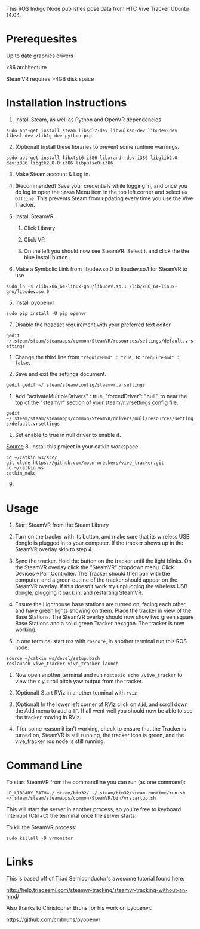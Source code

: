 This ROS Indigo Node publishes pose data from HTC Vive Tracker Ubuntu 14.04.


# Prerequesites

Up to date graphics drivers

x86 architecture

SteamVR requires >4GB disk space

# Installation Instructions
1. Install Steam, as well as Python and OpenVR dependencies

`sudo apt-get install steam libsdl2-dev libvulkan-dev libudev-dev libssl-dev zlib1g-dev python-pip`

  2. (Optional) Install these libraries to prevent some runtime warnings.
   
`sudo apt-get install libxtst6:i386 libxrandr-dev:i386 libglib2.0-dev:i386 libgtk2.0-0:i386 libpulse0:i386`
   
   3. Make Steam account & Log in.
   
   4. (Recommended) Save your credentials while logging in, and once you do log in open the `Steam` Menu item in the top left corner and select `Go Offline`. This prevents Steam from updating every time you use the Vive Tracker.

2. Install SteamVR 

   1. Click Library

   1. Click VR

   1. On the left you should now see SteamVR. Select it and click the the blue Install button.

1. Make a Symbolic Link from libudev.so.0 to libudev.so.1 for SteamVR to use

`sudo ln -s /lib/x86_64-linux-gnu/libudev.so.1 /lib/x86_64-linux-gnu/libudev.so.0`

5. Install pyopenvr

`sudo pip install -U pip openvr`

7. Disable the headset requirement with your preferred text editor

`gedit ~/.steam/steam/steamapps/common/SteamVR/resources/settings/default.vrsettings`

   1. Change the third line from `"requireHmd" : true,` to `"requireHmd" : false,`

   1. Save and exit the settings document.

`gedit gedit ~/.steam/steam/config/steamvr.vrsettings`

   1. Add "activateMultipleDrivers" : true, "forcedDriver": "null", to near the top of the "steamvr" section of your steamvr.vrsettings config file.

`gedit ~/.steam/steam/steamapps/common/SteamVR/drivers/null/resources/settings/default.vrsettings`

   1. Set enable to true in null driver to enable it.

  [Source](https://www.reddit.com/r/Vive/comments/6uo053/how_to_use_steamvr_tracked_devices_without_a_hmd/) 
8. Install this project in your catkin workspace.

```
cd ~/catkin_ws/src/
git clone https://github.com/moon-wreckers/vive_tracker.git
cd ~/catkin_ws
catkin_make
```

9. 

# Usage
1. Start SteamVR from the Steam Library

2. Turn on the tracker with its button, and make sure that its wireless USB dongle is plugged in to your computer. If the tracker shows up in the SteamVR overlay skip to step 4.

3. Sync the tracker. Hold the button on the tracker until the light blinks. On the SteamVR overlay click the "SteamVR" dropdown menu. Click Devices->Pair Controller. The Tracker should then pair with the computer, and a green outline of the tracker should appear on the SteamVR overlay. If this doesn't work try unplugging the wireless USB dongle, plugging it back in, and restarting SteamVR. 

4. Ensure the Lighthouse base stations are turned on, facing each other, and have green lights showing on them. Place the tracker in view of the Base Stations. The SteamVR overlay should now show two green square Base Stations and a solid green Tracker hexagon. The tracker is now working.

5. In one terminal start ros with `roscore`, in another terminal run this ROS node. 

```
source ~/catkin_ws/devel/setup.bash
roslaunch vive_tracker vive_tracker.launch
``` 
   1. Now open another terminal and run `rostopic echo /vive_tracker` to view the x y z roll pitch yaw output from the tracker.

6. (Optional) Start RViz in another terminal with `rviz`

7. (Optional) In the lower left corner of RViz click on `Add`, and scroll down the Add menu to add a `TF`. If all went well you should now be able to see the tracker moving in RViz. 

8. If for some reason it isn't working, check to ensure that the Tracker is turned on, SteamVR is still running, the tracker icon is green, and the vive_tracker ros node is still running.


# Command Line

To start SteamVR from the commandline you can run (as one command):

`LD_LIBRARY_PATH=~/.steam/bin32/ ~/.steam/bin32/steam-runtime/run.sh ~/.steam/steam/steamapps/common/SteamVR/bin/vrstartup.sh`

This will start the server in another process, so you're free to keyboard interrupt (Ctrl+C) the terminal once the server starts. 

To kill the SteamVR process:

`sudo killall -9 vrmonitor`




# Links

This is based off of Triad Semiconductor's awesome tutorial found here:

http://help.triadsemi.com/steamvr-tracking/steamvr-tracking-without-an-hmd/

Also thanks to Christopher Bruns for his work on pyopenvr.

https://github.com/cmbruns/pyopenvr
